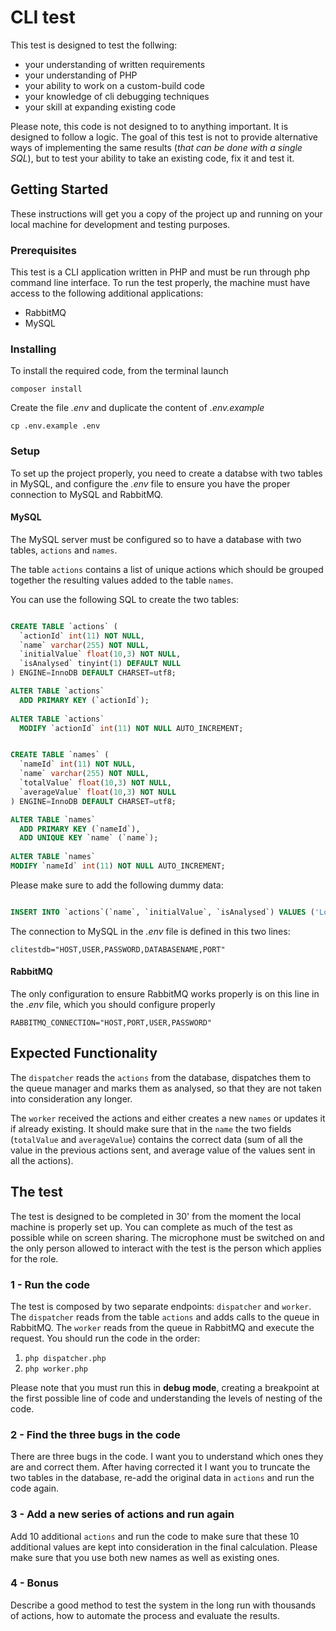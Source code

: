 # CLI test

This test is designed to test the follwing:
* your understanding of written requirements
* your understanding of PHP
* your ability to work on a custom-build code
* your knowledge of cli debugging techniques
* your skill at expanding existing code

Please note, this code is not designed to to anything important. It is designed to follow a logic. The goal of this test is not to provide alternative ways of implementing the same results (_that can be done with a single SQL_), but to test your ability to take an existing code, fix it and test it.

## Getting Started

These instructions will get you a copy of the project up and running on your local machine for development and testing purposes.

### Prerequisites

This test is a CLI application written in PHP and must be run through php command line interface. To run the test properly, the machine must have access to the following additional applications:
* RabbitMQ
* MySQL

### Installing

To install the required code, from the terminal launch

```
composer install
```

Create the file _.env_ and duplicate the content of _.env.example_

```
cp .env.example .env
```

### Setup

To set up the project properly, you need to create a databse with two tables in MySQL, and configure the _.env_ file to ensure you have the proper connection to MySQL and RabbitMQ. 

#### MySQL

The MySQL server must be configured so to have a database with two tables, `actions` and `names`.

The table `actions` contains a list of unique actions which should be grouped together the resulting values added to the table `names`.

You can use the following SQL to create the two tables:

```sql

CREATE TABLE `actions` (
  `actionId` int(11) NOT NULL,
  `name` varchar(255) NOT NULL,
  `initialValue` float(10,3) NOT NULL,
  `isAnalysed` tinyint(1) DEFAULT NULL
) ENGINE=InnoDB DEFAULT CHARSET=utf8;

ALTER TABLE `actions`
  ADD PRIMARY KEY (`actionId`);
  
ALTER TABLE `actions`
  MODIFY `actionId` int(11) NOT NULL AUTO_INCREMENT;

```

```sql

CREATE TABLE `names` (
  `nameId` int(11) NOT NULL,
  `name` varchar(255) NOT NULL,
  `totalValue` float(10,3) NOT NULL,
  `averageValue` float(10,3) NOT NULL
) ENGINE=InnoDB DEFAULT CHARSET=utf8;

ALTER TABLE `names`
  ADD PRIMARY KEY (`nameId`),
  ADD UNIQUE KEY `name` (`name`);
  
ALTER TABLE `names`
MODIFY `nameId` int(11) NOT NULL AUTO_INCREMENT;

```

Please make sure to add the following dummy data:

```sql

INSERT INTO `actions`(`name`, `initialValue`, `isAnalysed`) VALUES ('London',10,0), ('Rome',10,0),('London',5,0),('London',15,0),('New York',8,0),('Rome',10,0);

```

The connection to MySQL in the _.env_ file is defined in this two lines:

```
clitestdb="HOST,USER,PASSWORD,DATABASENAME,PORT"
```

#### RabbitMQ

The only configuration to ensure RabbitMQ works properly is on this line in the _.env_ file, which you should configure properly

```
RABBITMQ_CONNECTION="HOST,PORT,USER,PASSWORD"
``` 

## Expected Functionality

The `dispatcher` reads the `actions` from the database, dispatches them to the queue manager and marks them as analysed, so that they are not taken into consideration any longer.

The `worker` received the actions and either creates a new `names` or updates it if already existing. It should make sure that in the `name` the two fields (`totalValue` and `averageValue`) contains the correct data (sum of all the value in the previous actions sent, and average value of the values sent in all the actions).
 
## The test

The test is designed to be completed in 30' from the moment the local machine is properly set up. You can complete as much of the test as possible while on screen sharing. The microphone must be switched on and the only person allowed to interact with the test is the person which applies for the role.

### 1 - Run the code

The test is composed by two separate endpoints: `dispatcher` and `worker`. The `dispatcher` reads from the table `actions` and adds calls to the queue in RabbitMQ. The `worker` reads from the queue in RabbitMQ and execute the request. You should run the code in the order:

1. `php dispatcher.php`
2. `php worker.php`

Please note that you must run this in **debug mode**, creating a breakpoint at the first possible line of code and understanding the levels of nesting of the code.

### 2 - Find the three bugs in the code

There are three bugs in the code. I want you to understand which ones they are and correct them. After having corrected it I want you to truncate the two tables in the database, re-add the original data in `actions` and run the code again.

### 3 - Add a new series of actions and run again

Add 10 additional `actions` and run the code to make sure that these 10 additional values are kept into consideration in the final calculation. Please make sure that you use both new names as well as existing ones.

### 4 - Bonus

Describe a good method to test the system in the long run with thousands of actions, how to automate the process and evaluate the results.